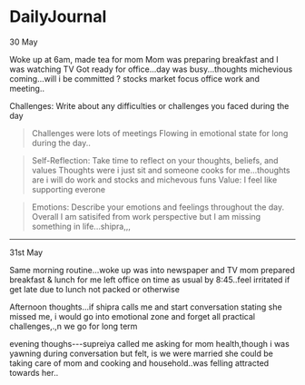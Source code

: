 # DailyJournal


30 May

Woke up at 6am, made tea for mom
Mom was preparing breakfast and I was watching TV
Got ready for office...day was busy...thoughts michevious coming...will i be committed ?
stocks market focus
office work and meeting..

Challenges: Write about any difficulties or challenges you faced during the day
>Challenges were lots of meetings
Flowing in emotional state for long during the day..

> Self-Reflection: Take time to reflect on your thoughts, beliefs, and values
Thoughts were i just sit and someone cooks for me...thoughts are i will do work and stocks and michevous funs
Value: I feel like supporting everone

> Emotions: Describe your emotions and feelings throughout the day.
Overall I am satisifed from work perspective but I am missing something in life...shipra,,,

***************************************************************************************************************************************************************
31st May

Same morning routine...woke up was into newspaper and TV
mom prepared breakfast & lunch for me
left office on time as usual by 8:45..feel irritated if get late due to lunch not packed or otherwise

Afternoon thoughts...if shipra calls me and start conversation stating she missed me, i would go into emotional zone and forget all practical challenges,.,n we go for long term

evening thoughs---supreiya called me asking for mom health,though i was yawning during conversation but felt, is we were married she could be taking care of mom and cooking and household..was felling attracted towards her..









